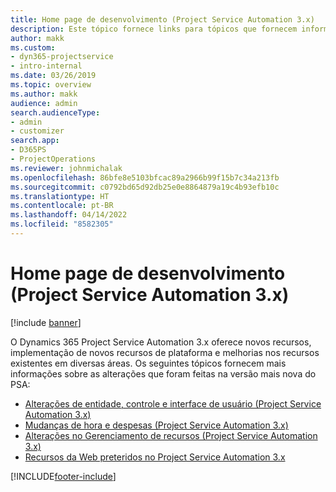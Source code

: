```yaml
---
title: Home page de desenvolvimento (Project Service Automation 3.x)
description: Este tópico fornece links para tópicos que fornecem informações de desenvolvimento do Dynamics 365 Project Service Automation (PSA) versão 3.x.
author: makk
ms.custom:
- dyn365-projectservice
- intro-internal
ms.date: 03/26/2019
ms.topic: overview
ms.author: makk
audience: admin
search.audienceType:
- admin
- customizer
search.app:
- D365PS
- ProjectOperations
ms.reviewer: johnmichalak
ms.openlocfilehash: 86bfe8e5103bfcac89a2966b99f15b7c34a213fb
ms.sourcegitcommit: c0792bd65d92db25e0e8864879a19c4b93efb10c
ms.translationtype: HT
ms.contentlocale: pt-BR
ms.lasthandoff: 04/14/2022
ms.locfileid: "8582305"
---
```

# <a name="development-home-page-project-service-automation-3x"></a>Home page de desenvolvimento (Project Service Automation 3.x)

[!include [banner](../../includes/psa-now-project-operations.md)]

O Dynamics 365 Project Service Automation 3.x oferece novos recursos, implementação de novos recursos de plataforma e melhorias nos recursos existentes em diversas áreas. Os seguintes tópicos fornecem mais informações sobre as alterações que foram feitas na versão mais nova do PSA:

- [Alterações de entidade, controle e interface de usuário (Project Service Automation 3.x)](../developer-guides/entity-changes-v3.x.md)
- [Mudanças de hora e despesas (Project Service Automation 3.x)](../developer-guides/time-expense-changes-v3.x.md)
- [Alterações no Gerenciamento de recursos (Project Service Automation 3.x)](../developer-guides/resource-management-changes-v3.x.md)
- [Recursos da Web preteridos no Project Service Automation 3.x](../developer-guides/web-resources-deprecated-v3.x.md)


[!INCLUDE[footer-include](../../includes/footer-banner.md)]
